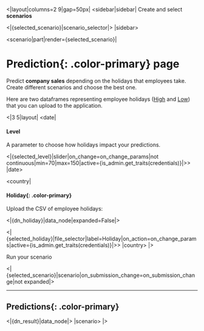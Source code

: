 <|layout|columns=2 9|gap=50px|
<sidebar|sidebar|
Create and select **scenarios**

<|{selected_scenario}|scenario_selector|>
|sidebar>

<scenario|part|render={selected_scenario}|
# **Prediction**{: .color-primary} page

Predict **company sales** depending on the holidays that employees take. Create different scenarios and choose the best one.

Here are two dataframes representing employee holidays ([High](data/holiday_high.csv) and [Low](data/holiday_low.csv)) that you can upload to the application.

<|3 5|layout|
<date|
#### Level

A parameter to choose how holidays impact your predictions.

<|{selected_level}|slider|on_change=on_change_params|not continuous|min=70|max=150|active={is_admin.get_traits(credentials)}|>>
|date>

<country|
#### **Holiday**{: .color-primary}

Upload the CSV of employee holidays:

<|{dn_holiday}|data_node|expanded=False|>


<|{selected_holiday}|file_selector|label=Holiday|on_action=on_change_params|active={is_admin.get_traits(credentials)}|>>
|country>
|>

Run your scenario

<|{selected_scenario}|scenario|on_submission_change=on_submission_change|not expanded|>

---------------------------------------

## **Predictions**{: .color-primary}

<|{dn_result}|data_node|>
|scenario>
|>
